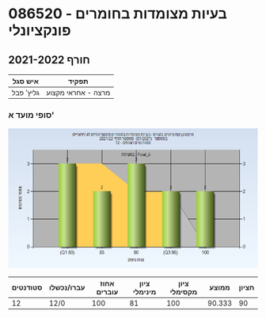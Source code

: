# 086520 - בעיות מצומדות בחומרים פונקציונלי

## חורף 2021-2022

| איש סגל | תפקיד |
| ---- | ---- |
| גליץ' פבל | מרצה - אחראי מקצוע |

### סופי מועד א'

![202101 Final_A](202101/Final_A.png)

| סטודנטים | עברו/נכשלו | אחוז עוברים | ציון מינימלי | ציון מקסימלי | ממוצע | חציון |
| ---- | ---- | ---- | ---- | ---- | ---- | ---- |
| 12 | 12/0 | 100 | 81 | 100 | 90.333 | 90 |

